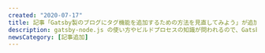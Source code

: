 ```yaml
---
created: "2020-07-17"
title: 記事「Gatsby製のブログにタグ機能を追加するための方法を見直してみよう」が追加されました
description: gatsby-node.js の使い方やビルドプロセスの知識が問われるので、Gatsby を使えるようになるかどうかの最初の関門になってると思っています。そのあたりの解説もした記事なので、これからGatsbyやる人のタメになると思います。
newsCategory: [記事追加]
---
```

